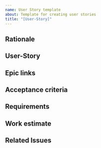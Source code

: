 ```yaml
---
name: User Story template
about: Template for creating user stories
title: "[User-Story]"
---
```


## Rationale ##

## User-Story ##

## Epic links ##

## Acceptance criteria ##

## Requirements ##

## Work estimate ##

## Related Issues ##
